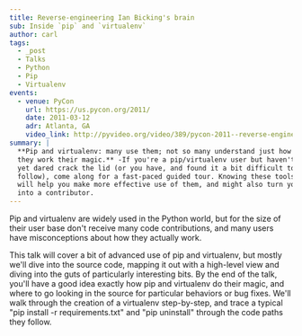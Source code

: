 ```yaml
---
title: Reverse-engineering Ian Bicking's brain
sub: Inside `pip` and `virtualenv`
author: carl
tags:
  - _post
  - Talks
  - Python
  - Pip
  - Virtualenv
events:
  - venue: PyCon
    url: https://us.pycon.org/2011/
    date: 2011-03-12
    adr: Atlanta, GA
    video_link: http://pyvideo.org/video/389/pycon-2011--reverse-engineering-ian-bicking--39-s
summary: |
  **Pip and virtualenv: many use them; not so many understand just how
  they work their magic.** -If you're a pip/virtualenv user but haven't
  yet dared crack the lid (or you have, and found it a bit difficult to
  follow), come along for a fast-paced guided tour. Knowing these tools
  will help you make more effective use of them, and might also turn you
  into a contributor.
---
```


Pip and virtualenv are widely used in the Python world, but for the size
of their user base don't receive many code contributions, and many users
have misconceptions about how they actually work.

This talk will cover a bit of advanced use of pip and virtualenv, but
mostly we'll dive into the source code, mapping it out with a high-level
view and diving into the guts of particularly interesting bits. By the
end of the talk, you'll have a good idea exactly how pip and virtualenv
do their magic, and where to go looking in the source for particular
behaviors or bug fixes. We'll walk through the creation of a virtualenv
step-by-step, and trace a typical "pip install -r requirements.txt" and
"pip uninstall" through the code paths they follow.
